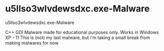 # u5llso3wlvdewsdxc.exe-Malware
u5llso3wlvdewsdxc.exe-Malware

C++ GDI Malware made for educational purposes only.
Works in Windows XP - 11
This is (not) my last malware, but i'm taking a small break from making malwares for now
